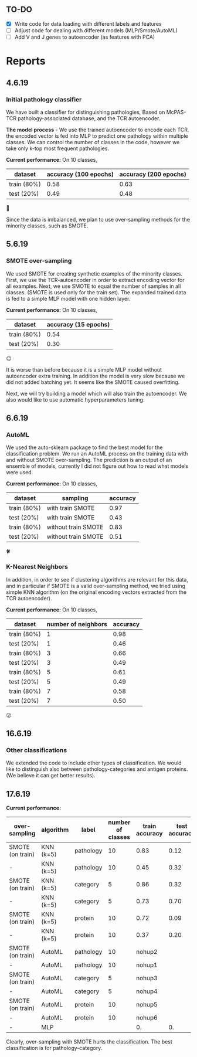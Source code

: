## TO-DO

- [x] Write code for data loading with different labels and features 
- [ ] Adjust code for dealing with different models (MLP/Smote/AutoML)
- [ ] Add V and J genes to autoencoder (as features with PCA)

# Reports

## 4.6.19
### Initial pathology classifier
We have built a classifier for distinguishing pathologies,
Based on McPAS-TCR pathology-associated database, and the TCR autoencoder.

**The model process** - We use the trained autoencoder to encode each TCR. the encoded vector 
is fed into MLP to predict one pathology within multiple classes. 
We can control the number of classes in the code, however we take only k-top most frequent pathologies.

**Current performance:**
On 10 classes,

dataset| accuracy (100 epochs) | accuracy (200 epochs)
--- | --- | ---
train (80%) | 0.58 | 0.63
test (20%) | 0.49 | 0.48

:grimacing:

Since the data is imbalanced, we plan to use over-sampling methods for the minority classes,
such as SMOTE.

## 5.6.19
### SMOTE over-sampling
We used SMOTE for creating synthetic examples of the minority classes.
First, we use the TCR-autoencoder in order to extract encoding vector for all examples.
Next, we use SMOTE to equal the number of samples in all classes.
(SMOTE is used only for the train set).
The expanded trained data is fed to a simple MLP model with one hidden layer.

**Current performance:**
On 10 classes,

dataset | accuracy (15 epochs)
--- | ---
train (80%) | 0.54
test (20%) | 0.30

:frowning_face:	

It is worse than before because it is a simple MLP model without autoencoder extra training.
In addition the model is very slow because we did not added batching yet.
It seems like the SMOTE caused overfitting.

Next, we will try building a model which will also train the autoencoder.
We also would like to use automatic hyperparameters tuning.

## 6.6.19
### AutoML
We used the auto-sklearn package to find the best model for the classification problem.
We run an AutoML process on the training data with and without SMOTE over-sampling.
The prediction is an output of an ensemble of models,
currently I did not figure out how to read what models were used.

**Current performance:**
On 10 classes,

dataset | sampling | accuracy
--- | --- | ---
train (80%) | with train SMOTE |0.97
test (20%) | with train SMOTE |0.43
train (80%) | without train SMOTE |0.83
test (20%) | without train SMOTE |0.51

:four_leaf_clover:


### K-Nearest Neighbors
In addition, in order to see if clustering algorithms are relevant for this data,
and in particular if SMOTE is a valid over-sampling method, we tried using simple KNN algorithm
(on the original encoding vectors extracted from the TCR autoencoder).

**Current performance:**
On 10 classes,

dataset | number of neighbors | accuracy
--- | --- | ---
train (80%) | 1 |0.98
test (20%) | 1 |0.46
train (80%) | 3 |0.66
test (20%) | 3 |0.49
train (80%) | 5 |0.61
test (20%) | 5 |0.49
train (80%) | 7 |0.58
test (20%) | 7 |0.50

:open_mouth:

## 16.6.19

### Other classifications
We extended the code to include other types of classification.
We would like to distinguish also between pathology-categories and antigen proteins.
(We believe it can get better results).

## 17.6.19


**Current performance:**

over-sampling| algorithm | label | number of classes | train accuracy | test accuracy
--- | --- | --- | --- | --- | ---
SMOTE (on train)| KNN (k=5) | pathology | 10 | 0.83 | 0.12
- | KNN (k=5) | pathology | 10 | 0.45 | 0.32
SMOTE (on train)| KNN (k=5) | category | 5 | 0.86 | 0.32
-| KNN (k=5) | category | 5 | 0.73 | 0.70
SMOTE (on train)| KNN (k=5) | protein | 10 | 0.72 | 0.09
-| KNN (k=5) | protein | 10 | 0.37 | 0.20
SMOTE (on train)| AutoML | pathology | 10 | nohup2
- | AutoML | pathology | 10 | nohup1
SMOTE (on train)| AutoML | category | 5 | nohup3
-| AutoML | category | 5 | nohup4
SMOTE (on train)| AutoML | protein | 10 | nohup5
-| AutoML | protein | 10 | nohup6
-| MLP | | | 0. | 0.

Clearly, over-sampling with SMOTE hurts the classification.
The best classification is for pathology-category.
